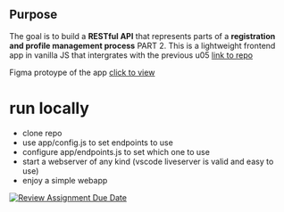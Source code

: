 ## Purpose

The goal is to build a **RESTful API** that represents parts of a **registration and profile management process** PART 2. This is a lightweight frontend app in vanilla JS that intergrates with the previous u05 [link to repo](https://github.com/dcbwe/u05_RESTfulAPI)

Figma protoype of the app [click to view](https://www.figma.com/proto/rBRGaMzm8jr05s2CDWmAJf/Untitled?node-id=677-499&t=pAXjPcdDmpsNQW5m-1&scaling=scale-down&content-scaling=fixed&page-id=0%3A1&starting-point-node-id=677%3A499&show-proto-sidebar=1)

# run locally  
- clone repo
- use app/config.js to set endpoints to use
- configure app/endpoints.js to set which one to use
- start a webserver of any kind (vscode liveserver is valid and easy to use)
- enjoy a simple webapp

[![Review Assignment Due Date](https://classroom.github.com/assets/deadline-readme-button-22041afd0340ce965d47ae6ef1cefeee28c7c493a6346c4f15d667ab976d596c.svg)](https://classroom.github.com/a/jvJQvZ5i)


